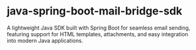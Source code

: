 # java-spring-boot-mail-bridge-sdk
A lightweight Java SDK built with Spring Boot for seamless email sending, featuring support for HTML templates, attachments, and easy integration into modern Java applications.
